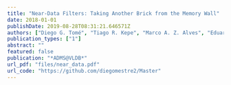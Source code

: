 ```yaml
---
title: "Near-Data Filters: Taking Another Brick from the Memory Wall"
date: 2018-01-01
publishDate: 2019-08-28T08:31:21.646571Z
authors: ["Diego G. Tomé", "Tiago R. Kepe", "Marco A. Z. Alves", "Eduardo C. de Almeida"]
publication_types: ["1"]
abstract: ""
featured: false
publication: "*ADMS@VLDB*"
url_pdf: "files/near_data.pdf"
url_code: "https://github.com/diegomestre2/Master"
---
```


